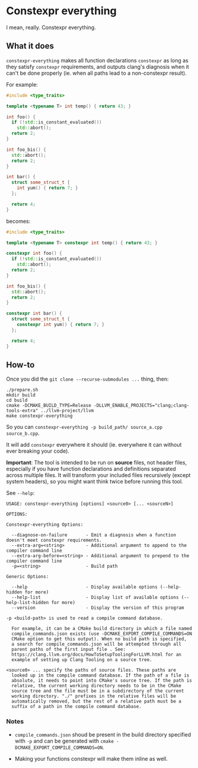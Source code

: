 # Constexpr everything

I mean, really. Constexpr everything.

## What it does

`constexpr-everything` makes all function declarations `constexpr` as long as
they satisfy `constexpr` requirements, and outputs clang's diagnosis when it
can't be done properly (ie. when all paths lead to a non-constexpr result).

For example:

```cpp
#include <type_traits>

template <typename T> int temp() { return 43; }

int foo() {
  if (!std::is_constant_evaluated())
    std::abort();
  return 2;
}

int foo_bis() {
  std::abort();
  return 2;
}

int bar() {
  struct some_struct_t {
    int yum() { return 7; }
  };

  return 4;
}
```

becomes:

```cpp
#include <type_traits>

template <typename T> constexpr int temp() { return 43; }

constexpr int foo() {
  if (!std::is_constant_evaluated())
    std::abort();
  return 2;
}

int foo_bis() {
  std::abort();
  return 2;
}

constexpr int bar() {
  struct some_struct_t {
    constexpr int yum() { return 7; }
  };

  return 4;
}
```

## How-to

Once you did the `git clone --recurse-submodules ...` thing, then:

```
./prepare.sh
mkdir build
cd build
cmake -DCMAKE_BUILD_TYPE=Release -DLLVM_ENABLE_PROJECTS="clang;clang-tools-extra" ../llvm-project/llvm
make constexpr-everything
```

So you can `constexpr-everything -p build_path/ source_a.cpp source_b.cpp`.

It will add `constexpr` everywhere it should (ie. everywhere it can without
ever breaking your code).

**Important**: The tool is intended to be run on **source** files, not header
files, especially if you have function declarations and definitions separated
across multiple files. It will transform your included files recursively
(except system headers), so you might want think twice before running this
tool.

See `--help`:

```
USAGE: constexpr-everything [options] <source0> [... <sourceN>]

OPTIONS:

Constexpr-everything Options:

  --diagnose-on-failure       - Emit a diagnosis when a function doesn't meet constexpr requirements.
  --extra-arg=<string>        - Additional argument to append to the compiler command line
  --extra-arg-before=<string> - Additional argument to prepend to the compiler command line
  -p=<string>                 - Build path

Generic Options:

  --help                      - Display available options (--help-hidden for more)
  --help-list                 - Display list of available options (--help-list-hidden for more)
  --version                   - Display the version of this program

-p <build-path> is used to read a compile command database.

  For example, it can be a CMake build directory in which a file named
  compile_commands.json exists (use -DCMAKE_EXPORT_COMPILE_COMMANDS=ON
  CMake option to get this output). When no build path is specified,
  a search for compile_commands.json will be attempted through all
  parent paths of the first input file . See:
  https://clang.llvm.org/docs/HowToSetupToolingForLLVM.html for an
  example of setting up Clang Tooling on a source tree.

<source0> ... specify the paths of source files. These paths are
  looked up in the compile command database. If the path of a file is
  absolute, it needs to point into CMake's source tree. If the path is
  relative, the current working directory needs to be in the CMake
  source tree and the file must be in a subdirectory of the current
  working directory. "./" prefixes in the relative files will be
  automatically removed, but the rest of a relative path must be a
  suffix of a path in the compile command database.
```

### Notes

- `compile_commands.json` shoud be present in the build directory specified
with `-p` and can be generated with `cmake -DCMAKE_EXPORT_COMPILE_COMMANDS=ON`.

- Making your functions constexpr will make them inline as well.
